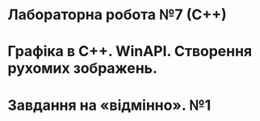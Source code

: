 # Лабораторна робота №7 (С++)
# Графіка в С++. WinAPI. Створення рухомих зображень.
# Завдання на «відмінно». №1
 
